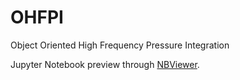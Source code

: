 # OHFPI
Object Oriented High Frequency Pressure Integration

Jupyter Notebook preview through [NBViewer](https://nbviewer.jupyter.org/github/mmaiarocha/OHFPI/blob/master/HFPI_Notebook.ipynb).
